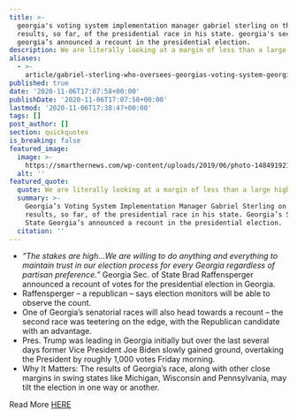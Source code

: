 ```yaml
---
title: >-
  georgia's voting system implementation manager gabriel sterling on the
  results, so far, of the presidential race in his state. georgia's sec of state
  georgia’s announced a recount in the presidential election.
description: We are literally looking at a margin of less than a large high school.
aliases:
  - >-
    article/gabriel-sterling-who-oversees-georgias-voting-system-georgias-sec-of-state-georgias-announced-a-recount-in-the-presidential-election/
published: true
date: '2020-11-06T17:07:58+00:00'
publishDate: '2020-11-06T17:07:58+00:00'
lastmod: '2020-11-06T17:38:47+00:00'
tags: []
post_author: []
section: quickquotes
is_breaking: false
featured_image:
  image: >-
    https://smarthernews.com/wp-content/uploads/2019/06/photo-1484919215632-ea47c88e175c.jpg
  alt: ''
featured_quote:
  quote: We are literally looking at a margin of less than a large high school.
  summary: >-
    Georgia’s Voting System Implementation Manager Gabriel Sterling on the
    results, so far, of the presidential race in his state. Georgia’s Sec of
    State Georgia’s announced a recount in the presidential election.
  citation: ''
---
```

*   _“The stakes are high…We are willing to do anything and everything to maintain trust in our election process for every Georgia regardless of partisan preference.”_ Georgia Sec. of State Brad Raffensperger announced a recount of votes for the presidential election in Georgia.
*   Raffensperger – a republican – says election monitors will be able to observe the count.
*   One of Georgia’s senatorial races will also head towards a recount – the second race was teetering on the edge, with the Republican candidate with an advantage.
*   Pres. Trump was leading in Georgia initially but over the last several days former Vice President Joe Biden slowly gained ground, overtaking the President by roughly 1,000 votes Friday morning.
*   Why It Matters: The results of Georgia’s race, along with other close margins in swing states like Michigan, Wisconsin and Pennsylvania, may tilt the election in one way or another.

Read More [HERE](\"https://www.usatoday.com/story/news/politics/elections/2020/11/06/georgia-recount-happen-since-biden-trump-so-close-official/6187372002/\")
